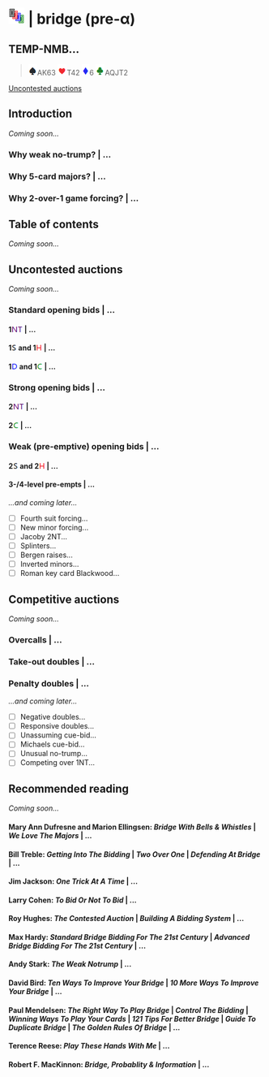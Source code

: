 # ![bridge](https://raw.githubusercontent.com/aornota/bridge/master/src/resources/tpoc-32x32.png) | bridge (pre-α)

## TEMP-NMB...

> ![spade](https://raw.githubusercontent.com/aornota/bridge/master/src/resources/spade.png)AK63
> ![heart](https://raw.githubusercontent.com/aornota/bridge/master/src/resources/heart.png)T42
> ![diamond](https://raw.githubusercontent.com/aornota/bridge/master/src/resources/diamond.png)6
> ![club](https://raw.githubusercontent.com/aornota/bridge/master/src/resources/club.png)AQJT2

[Uncontested auctions](uncontested-auctions)

## Introduction

_Coming soon..._

### Why weak no-trump? | ...

### Why 5-card majors? | ...

### Why 2-over-1 game forcing? | ...

## Table of contents

_Coming soon..._

## Uncontested auctions

_Coming soon..._

### Standard opening bids | ...

#### 1![NT](https://raw.githubusercontent.com/aornota/bridge/master/src/resources/NT.png) | ...

#### 1![S](https://raw.githubusercontent.com/aornota/bridge/master/src/resources/S.png) and 1![H](https://raw.githubusercontent.com/aornota/bridge/master/src/resources/H.png) | ...

#### 1![D](https://raw.githubusercontent.com/aornota/bridge/master/src/resources/D.png) and 1![C](https://raw.githubusercontent.com/aornota/bridge/master/src/resources/C.png) | ...

### Strong opening bids | ...

#### 2![NT](https://raw.githubusercontent.com/aornota/bridge/master/src/resources/NT.png) | ...

#### 2![C](https://raw.githubusercontent.com/aornota/bridge/master/src/resources/C.png) | ...

### Weak (pre-emptive) opening bids | ...

#### 2![S](https://raw.githubusercontent.com/aornota/bridge/master/src/resources/S.png) and 2![H](https://raw.githubusercontent.com/aornota/bridge/master/src/resources/H.png) | ...

#### 3-/4-level pre-empts | ...

_...and coming later..._

- [ ] Fourth suit forcing...
- [ ] New minor forcing...
- [ ] Jacoby 2NT...
- [ ] Splinters...
- [ ] Bergen raises...
- [ ] Inverted minors...
- [ ] Roman key card Blackwood...

## Competitive auctions

_Coming soon..._

### Overcalls | ...

### Take-out doubles | ...

### Penalty doubles | ...

_...and coming later..._

- [ ] Negative doubles...
- [ ] Responsive doubles...
- [ ] Unassuming cue-bid...
- [ ] Michaels cue-bid...
- [ ] Unusual no-trump...
- [ ] Competing over 1NT...

## Recommended reading

_Coming soon..._

#### Mary Ann Dufresne and Marion Ellingsen: _Bridge With Bells & Whistles_ | _We Love The Majors_ | ...

#### Bill Treble: _Getting Into The Bidding_ | _Two Over One_ | _Defending At Bridge_ | ...

#### Jim Jackson: _One Trick At A Time_ | ...

#### Larry Cohen: _To Bid Or Not To Bid_ | ...

#### Roy Hughes: _The Contested Auction_ | _Building A Bidding System_ | ...

#### Max Hardy: _Standard Bridge Bidding For The 21st Century_ | _Advanced Bridge Bidding For The 21st Century_ | ...

#### Andy Stark: _The Weak Notrump_ | ...

#### David Bird: _Ten Ways To Improve Your Bridge_ | _10 More Ways To Improve Your Bridge_ | ...

#### Paul Mendelsen: _The Right Way To Play Bridge_ | _Control The Bidding_ | _Winning Ways To Play Your Cards_ | _121 Tips For Better Bridge_ | _Guide To Duplicate Bridge_ | _The Golden Rules Of Bridge_ | ...

#### Terence Reese: _Play These Hands With Me_ | ...

#### Robert F. MacKinnon: _Bridge, Probablity & Information_ | ...
